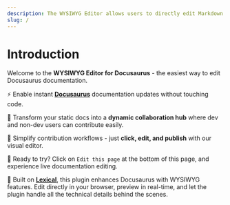 ```yaml
---
description: The WYSIWYG Editor allows users to directly edit Markdown content in Docusaurus pages.
slug: /
---
```


# Introduction

Welcome to the **WYSIWYG Editor for Docusaurus** - the easiest way to edit Docusaurus documentation.

⚡️ Enable instant [**Docusaurus**](https://docusaurus.io/) documentation updates without touching code.

💫 Transform your static docs into a **dynamic collaboration hub** where dev and non-dev users can contribute easily.

🎯 Simplify contribution workflows - just **click, edit, and publish** with our visual editor.

🚀 Ready to try? Click on `Edit this page` at the bottom of this page, and experience live documentation editing.

🎨 Built on [**Lexical**](https://lexical.dev/), this plugin enhances Docusaurus with WYSIWYG features. Edit directly in your browser, preview in real-time, and let the plugin handle all the technical details behind the scenes.